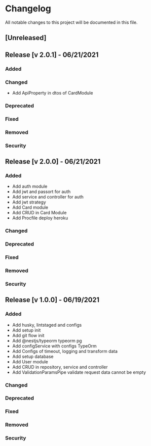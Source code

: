# Changelog

All notable changes to this project will be documented in this file.

## [Unreleased]

## Release [v 2.0.1] - 06/21/2021

### Added

### Changed
- Add ApiProperty in dtos of CardModule

### Deprecated

### Fixed

### Removed

### Security

## Release [v 2.0.0] - 06/21/2021

### Added
- Add auth module
- Add jwt and passort for auth
- Add service and controller for auth
- Add jwt strategy
- Add Card module
- Add CRUD in Card Module
- Add Procfile deploy heroku

### Changed

### Deprecated

### Fixed

### Removed

### Security

## Release [v 1.0.0] - 06/19/2021

### Added
- Add husky, lintstaged and configs
- Add setup init
- Add git flow init
- Add @nestjs/typeorm typeorm pg
- Add configService with configs TypeOrm
- Add Configs of timeout, logging and transform data
- Add setup database
- Add User module
- Add CRUD in repository, service and controller
- Add ValidationParamsPipe validate request data cannot be empty

### Changed

### Deprecated

### Fixed

### Removed

### Security
